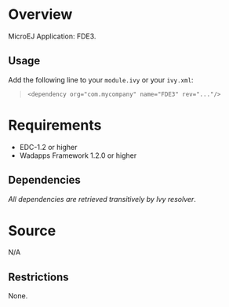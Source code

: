 <!--
	Markdown
-->

# Overview
MicroEJ Application: FDE3.

## Usage
Add the following line to your `module.ivy` or your `ivy.xml`:
> `<dependency org="com.mycompany" name="FDE3" rev="..."/>`

# Requirements
  - EDC-1.2 or higher
  - Wadapps Framework 1.2.0 or higher

## Dependencies
_All dependencies are retrieved transitively by Ivy resolver_.

# Source
N/A

## Restrictions
None.